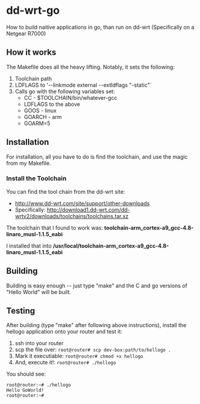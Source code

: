 # dd-wrt-go
How to build naitive applications in go, than run on dd-wrt
(Specifically on a Netgear R7000)

## How it works
The Makefile does all the heavy lifting.  Notably, it sets the following:

1. Toolchain path
2. LDFLAGS to '--linkmode external --extldflags "-static"`
3. Calls go with the following variables set:
    * CC - $TOOLCHAIN/bin/whatever-gcc
    * LDFLAGS to the above
    * GOOS - linux
    * GOARCH - arm
    * GOARM=5

## Installation
For installation, all you have to do is find the toolchain, and use the magic from my Makefile.

### Install the Toolchain
You can find the tool chain from the dd-wrt site:
* http://www.dd-wrt.com/site/support/other-downloads
* Specifically: http://download1.dd-wrt.com/dd-wrtv2/downloads/toolchains/toolchains.tar.xz

The toolchain that I found to work was: **toolchain-arm_cortex-a9_gcc-4.8-linaro_musl-1.1.5_eabi**

I installed that into **/usr/local/toolchain-arm_cortex-a9_gcc-4.8-linaro_musl-1.1.5_eabi**

## Building
Building is easy enough -- just type "make" and the C and go versions of "Hello World" will be built.

## Testing
After building (type "make" after following above instructions), install the hellogo application onto your router and test it:

1. ssh into your router
2. scp the file over: ```root@router# scp dev-box:path/to/hellogo .```
3. Mark it executiable: ```root@router# chmod +x hellogo```
4. And, execute it!: ```root@router# ./hellogo```

You should see:

    root@router:~# ./hellogo
    Hello GoWorld!
    root@router:~#
